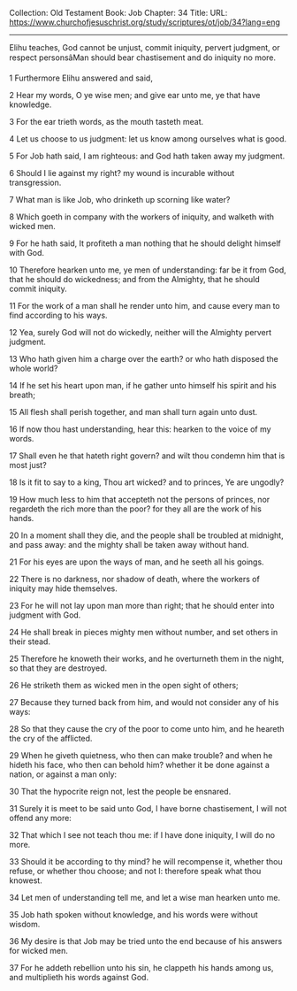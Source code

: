 Collection: Old Testament
Book: Job
Chapter: 34
Title: 
URL: https://www.churchofjesuschrist.org/study/scriptures/ot/job/34?lang=eng

---

Elihu teaches, God cannot be unjust, commit iniquity, pervert judgment, or respect personsâMan should bear chastisement and do iniquity no more.

1 Furthermore Elihu answered and said,

2 Hear my words, O ye wise men; and give ear unto me, ye that have knowledge.

3 For the ear trieth words, as the mouth tasteth meat.

4 Let us choose to us judgment: let us know among ourselves what is good.

5 For Job hath said, I am righteous: and God hath taken away my judgment.

6 Should I lie against my right? my wound is incurable without transgression.

7 What man is like Job, who drinketh up scorning like water?

8 Which goeth in company with the workers of iniquity, and walketh with wicked men.

9 For he hath said, It profiteth a man nothing that he should delight himself with God.

10 Therefore hearken unto me, ye men of understanding: far be it from God, that he should do wickedness; and from the Almighty, that he should commit iniquity.

11 For the work of a man shall he render unto him, and cause every man to find according to his ways.

12 Yea, surely God will not do wickedly, neither will the Almighty pervert judgment.

13 Who hath given him a charge over the earth? or who hath disposed the whole world?

14 If he set his heart upon man, if he gather unto himself his spirit and his breath;

15 All flesh shall perish together, and man shall turn again unto dust.

16 If now thou hast understanding, hear this: hearken to the voice of my words.

17 Shall even he that hateth right govern? and wilt thou condemn him that is most just?

18 Is it fit to say to a king, Thou art wicked? and to princes, Ye are ungodly?

19 How much less to him that accepteth not the persons of princes, nor regardeth the rich more than the poor? for they all are the work of his hands.

20 In a moment shall they die, and the people shall be troubled at midnight, and pass away: and the mighty shall be taken away without hand.

21 For his eyes are upon the ways of man, and he seeth all his goings.

22 There is no darkness, nor shadow of death, where the workers of iniquity may hide themselves.

23 For he will not lay upon man more than right; that he should enter into judgment with God.

24 He shall break in pieces mighty men without number, and set others in their stead.

25 Therefore he knoweth their works, and he overturneth them in the night, so that they are destroyed.

26 He striketh them as wicked men in the open sight of others;

27 Because they turned back from him, and would not consider any of his ways:

28 So that they cause the cry of the poor to come unto him, and he heareth the cry of the afflicted.

29 When he giveth quietness, who then can make trouble? and when he hideth his face, who then can behold him? whether it be done against a nation, or against a man only:

30 That the hypocrite reign not, lest the people be ensnared.

31 Surely it is meet to be said unto God, I have borne chastisement, I will not offend any more:

32 That which I see not teach thou me: if I have done iniquity, I will do no more.

33 Should it be according to thy mind? he will recompense it, whether thou refuse, or whether thou choose; and not I: therefore speak what thou knowest.

34 Let men of understanding tell me, and let a wise man hearken unto me.

35 Job hath spoken without knowledge, and his words were without wisdom.

36 My desire is that Job may be tried unto the end because of his answers for wicked men.

37 For he addeth rebellion unto his sin, he clappeth his hands among us, and multiplieth his words against God.
